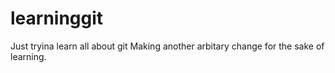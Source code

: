 # learninggit
Just tryina learn all about git
Making another arbitary change for the sake of learning.
